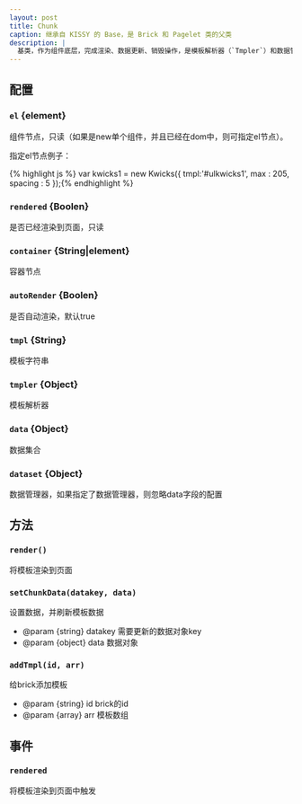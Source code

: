 ```yaml
---
layout: post
title: Chunk
caption: 继承自 KISSY 的 Base，是 Brick 和 Pagelet 类的父类
description: |
  基类，作为组件底层，完成渲染、数据更新、销毁操作，是模板解析器（`Tmpler`）和数据管理器（`Dataset`）的调度者。
---
```


## 配置

### `el` {element}

组件节点，只读（如果是new单个组件，并且已经在dom中，则可指定el节点）。

指定el节点例子：

{% highlight js %}
var kwicks1 = new Kwicks({
    tmpl:'#ulkwicks1',
    max : 205,
    spacing : 5
});{% endhighlight %}

### `rendered` {Boolen}

是否已经渲染到页面，只读

### `container` {String|element}

容器节点

### `autoRender` {Boolen}

是否自动渲染，默认true

### `tmpl` {String}

模板字符串

### `tmpler` {Object}

模板解析器

### `data` {Object}

数据集合

### `dataset` {Object}

数据管理器，如果指定了数据管理器，则忽略data字段的配置


## 方法

### `render()`

将模板渲染到页面

### `setChunkData(datakey, data)`

设置数据，并刷新模板数据

* @param {string} datakey 需要更新的数据对象key
* @param {object} data    数据对象

### `addTmpl(id, arr)`

给brick添加模板

* @param {string} id  brick的id
* @param {array} arr 模板数组


## 事件

### `rendered`

将模板渲染到页面中触发
